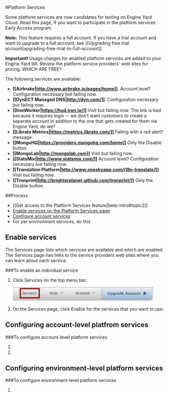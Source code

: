 #Platform Services

Some platform services are now candidates for testing on Engine Yard Cloud. Read this page, if you want to participate in the platform services Early Access program.

**Note:** This feature requires a full account. If you have a trial account and want to upgrade to a full account, see [[Upgrading free trial account|upgrading-free-trial-to-full-account]].

**Important!** Usage charges for enabled platform services are added to your Engine Yard bill. Review the platform service providers' web sites for pricing.  WHICH ARE FREE?

The following services are available: 

* **[[Airbrake|http://www.airbrake.io/pages/home]]**.  Account level? Configuration necessary but failing now.
* **[[DynECT Managed DNS|http://dyn.com/]]**. Configuration necessary but failing now.
* **[[IronWorker|https://hud.iron.io/]]** Visit but failing now. The link is bad because it requires login -- we don't want customers to create a separate account in addition to the one that gets created for them via Engine Yard, do we? 
* **[[Librato Metrics|https://metrics.librato.com/]]** Failing with a red alert? message
* **[[MongoHQ|https://providers.mongohq.com/home]]** Only the Disable button.
* **[[MongoLab|http://mongolab.com]]** Visit but failing now.
* **[[StatsMix|http://www.statsmix.com/]]** Account level? Configuration necessary but failing now.
* **[[Translation Platform|http://www.oneskyapp.com/i18n-translate/]]** Visit but failing now.
* **[[Tronprint|http://brighterplanet.github.com/tronprint/]]** Only the Disable button.



##Process

* [[Get access to the Platform Services feature|beta-intro#topic2]]
* [Enable services on the Platform Services page][2]
* [Configure account services][3]
* For per environment services, do this

<h2 id="topic2"> Enable services</h2>

The Services page lists which services are available and which are enabled. The Services page has links to the service providers web sites where you can learn about each service.

###To enable an individual service

1. Click Services on the top menu bar.

    ![Service button on top menu bar](images/services_on_menu_bar.png)

2. On the Services page, click Enable for the services that you want to use.

<h2 id="topic3">Configuring account-level platfrom services</h2>

###To configure account-level platform services

1. 

2. 

<h2 id="topic3">Configuring environment-level platform services</h2>

###To configure environment-level platform services

1. 


[1]: #topic1        "topic1"
[2]: #topic2        "topic2"
[3]: #topic3        "topic3"
[4]: #topic4        "topic4"
[5]: #topic5        "topic5"
[6]: #topic6        "topic6"
